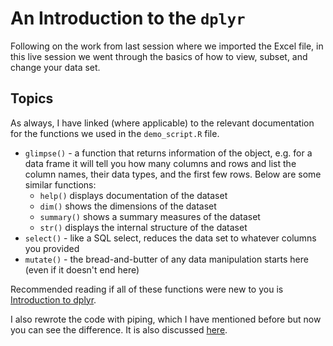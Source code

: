 # An Introduction to the `dplyr`  

Following on the work from last session where we imported the Excel file, in this live session we went through the basics of how to view, subset, and change your data set.   

## Topics
As always, I have linked (where applicable) to the relevant documentation for the functions we used in the `demo_script.R` file.    

- `glimpse()` - a function that returns information of the object, e.g. for a data frame it will tell you how many columns and rows and list the column names, their data types, and the first few rows. Below are some similar functions:   
    - `help()` displays documentation of the dataset
    - `dim()` shows the dimensions of the dataset
    - `summary()` shows a summary measures of the dataset
    - `str()` displays the internal structure of the dataset   
- `select()` - like a SQL select, reduces the data set to whatever columns you provided   
- `mutate()` - the bread-and-butter of any data manipulation starts here (even if it doesn't end here)   

Recommended reading if all of these functions were new to you is [Introduction to dplyr]( https://dplyr.tidyverse.org/articles/dplyr.html).

I also rewrote the code with piping, which I have mentioned before but now you can see the difference. It is also discussed [here](https://style.tidyverse.org/pipes.html).
